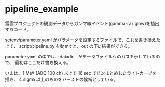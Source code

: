 # pipeline_example
雷雲プロジェクトの観測データからガンマ線イベント(gamma-ray glow)を抽出するコード。

setenv/parameter.yaml
がパラメータを設定するファイルで、これを書き換えた上で、
script/pipeline.py
を動かすと、out の下に結果ができる。

parameter.yaml の中では、datadir　がデータファイルへのパスを示しているので、
最初はここだけ書き換える。

いまは、1 MeV (ADC 100 ch) 以上で 16 sec でビンまとめしたライトカーブを描き、
4 sigma 以上のものをバーストの候補としている。
